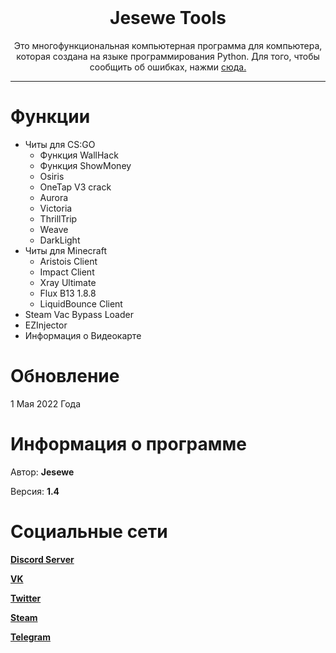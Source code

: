 <br/>
<div align="center">
  
  # Jesewe Tools
  
  Это многофункциональная компьютерная программа для компьютера, которая создана на языке программирования Python. Для того, чтобы сообщить об ошибках, нажми <a href="https://github.com/jesewe/jesewe-tool/issues">сюда.</a>
  
</div>


---------------------------------------------------------------------------------
# Функции
* Читы для CS:GO
  - Функция WallHack
   - Функция ShowMoney
   - Osiris
   - OneTap V3 crack
   - Aurora
   - Victoria
   - ThrillTrip
   - Weave
   - DarkLight
* Читы для Minecraft
  - Aristois Client
   - Impact Client
   - Xray Ultimate
   - Flux B13 1.8.8
   - LiquidBounce Client
* Steam Vac Bypass Loader
* EZInjector
* Информация о Видеокарте

# Обновление
1 Мая 2022 Года

# Информация о программе
Автор: **__Jesewe__**

Версия: **__1.4__**

# Социальные сети
[**Discord Server**](https://discord.gg/AzFp7ab6Ye)

[**VK**](https://vk.com/mr_golden_bro)

[**Twitter**](https://twitter.com/jesewe_offical)

[**Steam**](https://steamcommunity.com/id/jesewe_offical/)

[**Telegram**](https://t.me/jesewe_offical)
